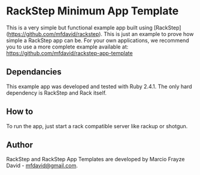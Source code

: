 # RackStep Minimum App Template

This is a very simple but functional example app built using [RackStep] (https://github.com/mfdavid/rackstep). This is
just an example to prove how simple a RackStep app can be. For your own
applications, we recommend you to use a more complete example available at: https://github.com/mfdavid/rackstep-app-template


## Dependancies

This example app was developed and tested with Ruby 2.4.1. The only hard
dependency is RackStep and Rack itself.


## How to

To run the app, just start a rack compatible server like rackup or shotgun.


## Author

RackStep and RackStep App Templates are developed by Marcio Frayze David -
mfdavid@gmail.com.
